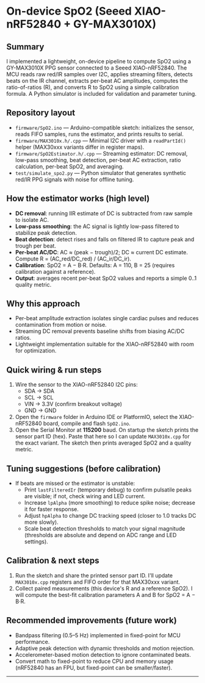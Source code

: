 # On-device SpO2 (Seeed XIAO-nRF52840 + GY-MAX3010X)

## Summary

I implemented a lightweight, on-device pipeline to compute SpO2 using a GY-MAX3010X PPG sensor connected to a Seeed XIAO-nRF52840. The MCU reads raw red/IR samples over I2C, applies streaming filters, detects beats on the IR channel, extracts per-beat AC amplitudes, computes the ratio-of-ratios (R), and converts R to SpO2 using a simple calibration formula. A Python simulator is included for validation and parameter tuning.

## Repository layout

- `firmware/SpO2.ino` — Arduino-compatible sketch: initializes the sensor, reads FIFO samples, runs the estimator, and prints results to serial.
- `firmware/MAX3010x.h/.cpp` — Minimal I2C driver with a `readPartId()` helper (MAX30xxx variants differ in register maps).
- `firmware/SpO2Estimator.h/.cpp` — Streaming estimator: DC removal, low-pass smoothing, beat detection, per-beat AC extraction, ratio calculation, per-beat SpO2, and averaging.
- `test/simulate_spo2.py` — Python simulator that generates synthetic red/IR PPG signals with noise for offline tuning.

## How the estimator works (high level)

- **DC removal**: running IIR estimate of DC is subtracted from raw sample to isolate AC.
- **Low-pass smoothing**: the AC signal is lightly low-pass filtered to stabilize peak detection.
- **Beat detection**: detect rises and falls on filtered IR to capture peak and trough per beat.
- **Per-beat AC/DC**: AC ≈ (peak − trough)/2; DC ≈ current DC estimate. Compute R = (AC_red/DC_red) / (AC_ir/DC_ir).
- **Calibration**: SpO2 = A − B·R. Defaults: A = 110, B = 25 (requires calibration against a reference).
- **Output**: averages recent per-beat SpO2 values and reports a simple 0..1 quality metric.

## Why this approach

- Per-beat amplitude extraction isolates single cardiac pulses and reduces contamination from motion or noise.
- Streaming DC removal prevents baseline shifts from biasing AC/DC ratios.
- Lightweight implementation suitable for the XIAO-nRF52840 with room for optimization.

## Quick wiring & run steps

1. Wire the sensor to the XIAO-nRF52840 I2C pins:
   - SDA → SDA
   - SCL → SCL
   - VIN → 3.3V (confirm breakout voltage)
   - GND → GND
2. Open the `firmware` folder in Arduino IDE or PlatformIO, select the XIAO-nRF52840 board, compile and flash `SpO2.ino`.
3. Open the Serial Monitor at **115200** baud. On startup the sketch prints the sensor part ID (hex). Paste that here so I can update `MAX3010x.cpp` for the exact variant. The sketch then prints averaged SpO2 and a quality metric.

## Tuning suggestions (before calibration)

- If beats are missed or the estimator is unstable:
  - Print `lastFilteredIr` (temporary debug) to confirm pulsatile peaks are visible; if not, check wiring and LED current.
  - Increase `lpAlpha` (more smoothing) to reduce spike noise; decrease it for faster response.
  - Adjust `hpAlpha` to change DC tracking speed (closer to 1.0 tracks DC more slowly).
  - Scale beat detection thresholds to match your signal magnitude (thresholds are absolute and depend on ADC range and LED settings).

## Calibration & next steps

1. Run the sketch and share the printed sensor part ID. I'll update `MAX3010x.cpp` registers and FIFO order for that MAX30xxx variant.
2. Collect paired measurements (this device's R and a reference SpO2). I will compute the best-fit calibration parameters A and B for SpO2 = A − B·R.

## Recommended improvements (future work)

- Bandpass filtering (0.5–5 Hz) implemented in fixed-point for MCU performance.
- Adaptive peak detection with dynamic thresholds and motion rejection.
- Accelerometer-based motion detection to ignore contaminated beats.
- Convert math to fixed-point to reduce CPU and memory usage (nRF52840 has an FPU, but fixed-point can be smaller/faster).

---
